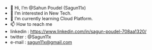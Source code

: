- 👋 Hi, I’m @Sahun Poudel (Sagun11x)
- 👀 I’m interested in New Tech.
- 🌱 I’m currently learning Cloud Platform.
- 📫 How to reach me
- linkedin : https://www.linkedin.com/in/sagun-poudel-708aa1320/
- twitter : @Sagun11x
- e-mail : sagun11x@gmail.com


<!---
Sagun11x/Sagun11x is a ✨ special ✨ repository because its `README.md` (this file) appears on your GitHub profile.
You can click the Preview link to take a look at your changes.
--->
